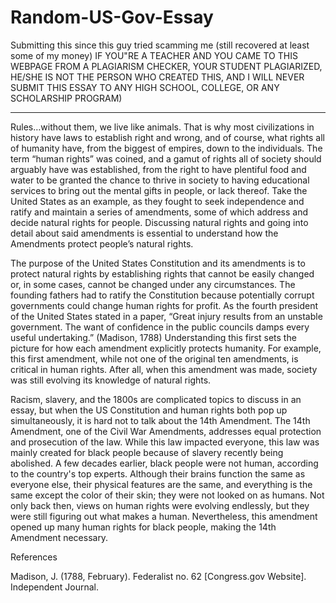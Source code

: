 # Random-US-Gov-Essay
Submitting this since this guy tried scamming me (still recovered at least some of my money) IF YOU"RE A TEACHER AND YOU CAME TO THIS WEBPAGE FROM A PLAGIARISM CHECKER, 
YOUR STUDENT PLAGIARIZED, HE/SHE IS NOT THE PERSON WHO CREATED THIS, AND I WILL NEVER SUBMIT THIS ESSAY TO ANY HIGH SCHOOL, COLLEGE, OR ANY SCHOLARSHIP PROGRAM)



-----------------------------------------------------------------------------------------------------------------------------------------------------------------------





Rules…without them, we live like animals. That is why most civilizations in history have laws to establish right and wrong, and of course, what rights all of humanity
have, from the biggest of empires, down to the individuals. The term “human rights” was coined, and a gamut of rights all of society should arguably have was established, from the right to have plentiful food and water to be granted the chance to thrive in society to having educational services to bring out the mental gifts in people, or lack thereof. Take the United States as an example, as they fought to seek independence and ratify and maintain a series of amendments, 
some of which address and decide natural rights for people. Discussing natural rights and going into detail about said amendments is essential to understand how the Amendments protect people’s natural rights. 

The purpose of the United States Constitution and its amendments is to protect natural rights by establishing rights that cannot be easily changed or, in some cases, cannot be changed under any circumstances. The founding fathers had to ratify the Constitution because potentially corrupt governments could change human rights for profit. As the fourth president of the United States stated in a paper, “Great injury results from an unstable government. The want of confidence in the public councils damps every useful undertaking.” (Madison, 1788) Understanding this first sets the picture for how each amendment explicitly protects humanity. For example, this first amendment, while not one of the original ten amendments, is critical in human rights. After all, when this amendment was made, society was still evolving its knowledge of natural rights.

Racism, slavery, and the 1800s are complicated topics to discuss in an essay, but when the US Constitution and human rights both pop up simultaneously, it is hard not to talk about the 14th Amendment. The 14th Amendment, one of the Civil War Amendments, addresses equal protection and prosecution of the law. While this law impacted everyone, this law was mainly created for black people because of slavery recently being abolished. A few decades earlier, black people were not human, according to the country's top experts. Although their brains function the same as everyone else, their physical features are the same, and everything is the same except the color of their skin; they were not looked on as humans. Not only back then, views on human rights were evolving endlessly, but they were still figuring out what makes a human. Nevertheless, this amendment opened up many human rights for black people, making the 14th Amendment necessary.

References 

Madison, J. (1788, February). Federalist no. 62 [Congress.gov Website]. Independent Journal.





